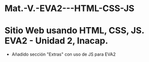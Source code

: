 # Mat.-V.-EVA2---HTML-CSS-JS

# Sitio Web usando HTML, CSS, JS. EVA2 - Unidad 2, Inacap.

- Añadido sección "Extras" con uso de JS para EVA2
